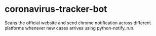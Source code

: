 # coronavirus-tracker-bot
Scans the official website and send chrome notification across different platforms whenever new cases arrives using python-notify_run.
